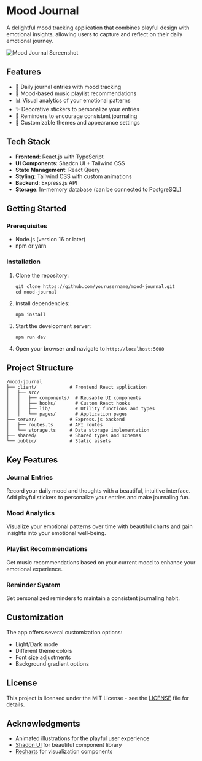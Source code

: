 # Mood Journal

A delightful mood tracking application that combines playful design with emotional insights, allowing users to capture and reflect on their daily emotional journey.

![Mood Journal Screenshot](screenshots/preview.png)

## Features

- 📝 Daily journal entries with mood tracking
- 🎵 Mood-based music playlist recommendations
- 📊 Visual analytics of your emotional patterns
- ✨ Decorative stickers to personalize your entries
- 🔔 Reminders to encourage consistent journaling
- 🎨 Customizable themes and appearance settings

## Tech Stack

- **Frontend**: React.js with TypeScript
- **UI Components**: Shadcn UI + Tailwind CSS
- **State Management**: React Query
- **Styling**: Tailwind CSS with custom animations
- **Backend**: Express.js API
- **Storage**: In-memory database (can be connected to PostgreSQL)

## Getting Started

### Prerequisites

- Node.js (version 16 or later)
- npm or yarn

### Installation

1. Clone the repository:
   ```
   git clone https://github.com/yourusername/mood-journal.git
   cd mood-journal
   ```

2. Install dependencies:
   ```
   npm install
   ```

3. Start the development server:
   ```
   npm run dev
   ```

4. Open your browser and navigate to `http://localhost:5000`

## Project Structure

```
/mood-journal
├── client/            # Frontend React application
│   ├── src/
│   │   ├── components/  # Reusable UI components
│   │   ├── hooks/       # Custom React hooks
│   │   ├── lib/         # Utility functions and types
│   │   └── pages/       # Application pages
├── server/            # Express.js backend
│   ├── routes.ts      # API routes
│   └── storage.ts     # Data storage implementation
├── shared/            # Shared types and schemas
└── public/            # Static assets
```

## Key Features

### Journal Entries
Record your daily mood and thoughts with a beautiful, intuitive interface. Add playful stickers to personalize your entries and make journaling fun.

### Mood Analytics
Visualize your emotional patterns over time with beautiful charts and gain insights into your emotional well-being.

### Playlist Recommendations
Get music recommendations based on your current mood to enhance your emotional experience.

### Reminder System
Set personalized reminders to maintain a consistent journaling habit.

## Customization

The app offers several customization options:
- Light/Dark mode
- Different theme colors
- Font size adjustments
- Background gradient options

## License

This project is licensed under the MIT License - see the [LICENSE](LICENSE) file for details.

## Acknowledgments

- Animated illustrations for the playful user experience
- [Shadcn UI](https://ui.shadcn.com/) for beautiful component library
- [Recharts](https://recharts.org/) for visualization components